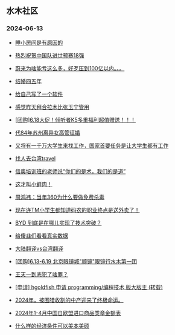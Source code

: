 ## 水木社区 
### 2024-06-13

+ [睡小房间是有原因的](https://www.mysmth.net/nForum/article/Age/20363518)

+ [热烈祝贺中国队进世预赛18强](https://www.mysmth.net/nForum/article/WorldSoccer/18086784)

+ [蔚来为啥能亏这么多，好歹压到100亿以内。。。](https://www.mysmth.net/nForum/article/GreenAuto/1602733)

+ [结婚四五年](https://www.mysmth.net/nForum/article/FamilyLife/1766735142)

+ [给自己写了一个软件](https://www.mysmth.net/nForum/article/Programming/215214)

+ [感觉昨天拜合拉木比张玉宁管用](https://www.mysmth.net/nForum/article/Football/3440716)

+ [[团购]6.18大促！倾听者K5多重福利超值赠送！！！](https://www.mysmth.net/nForum/article/ADAgent_TG/1322361)

+ [代84年苏州离异女高管征婚](https://www.mysmth.net/nForum/article/PieLove/2884628)

+ [又将有一千万大学生来找工作，国家首要任务是让大学生都有工作](https://www.mysmth.net/nForum/article/WorkingLife/65830)

+ [找人去台湾travel](https://www.mysmth.net/nForum/article/Travel/997878)

+ [信奥培训班的老师说“你们的是术，我们的是道”](https://www.mysmth.net/nForum/article/CPlusPlus/429845)

+ [这才叫小鲜肉！](https://www.mysmth.net/nForum/article/FamilyLife/1766739513)

+ [周鸿祎：当年360为什么要做免费杀毒](https://www.mysmth.net/nForum/article/CompMarket/544321777)

+ [现在连TM小学生都知道码农的职业终点是送外卖了！](https://www.mysmth.net/nForum/article/WorkingLife/68505)

+ [BYD 到底是在哪儿实现了技术突破？](https://www.mysmth.net/nForum/article/GreenAuto/1602939)

+ [给傻韭们看看真实数据](https://www.mysmth.net/nForum/article/Stock/10862114)

+ [大陆翻译vs台湾翻译](https://www.mysmth.net/nForum/article/Movielife/10483)

+ [[团购]6.13-6.19 北京眼镜城"顺镜"眼镜行水木第一团](https://www.mysmth.net/nForum/article/ADAgent_TG/1322458)

+ [王天一到底犯了啥罪？](https://www.mysmth.net/nForum/article/XiangQi/218377)

+ [[申请] hgoldfish 申请 programming/编程技术 版大版主 (转载)](https://www.mysmth.net/nForum/article/Programming/215333)

+ [2024年，被围猎收割的中产迎来了终极命运。](https://www.mysmth.net/nForum/article/OurEstate/3007812)

+ [2024年1-4月中国自欧盟进口商品类章金额表](https://www.mysmth.net/nForum/article/AutoWorld/1944852734)

+ [什么样的经济条件可以美本美硕](https://www.mysmth.net/nForum/article/ChildEducation/2402254)

